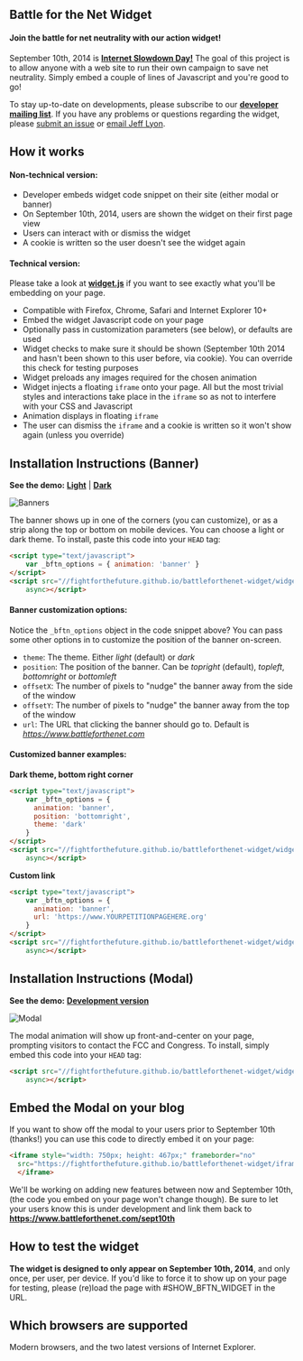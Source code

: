 Battle for the Net Widget
-------------------------
#### Join the battle for net neutrality with our action widget!

September 10th, 2014 is [**Internet Slowdown Day!**][1] The goal of this
project is to allow anyone with a web site to run their own campaign to save net
neutrality. Simply embed a couple of lines of Javascript and you're good to go!

To stay up-to-date on developments, please subscribe to our
[**developer mailing list**][1]. If you have any problems or questions regarding
the widget, please [submit an issue][4] or [email Jeff Lyon][5].


How it works
------------
#### Non-technical version:

* Developer embeds widget code snippet on their site (either modal or banner)
* On September 10th, 2014, users are shown the widget on their first page view
* Users can interact with or dismiss the widget
* A cookie is written so the user doesn't see the widget again

#### Technical version:
Please take a look at [**widget.js**][6] if you want to see exactly what you'll
be embedding on your page.

* Compatible with Firefox, Chrome, Safari and Internet Explorer 10+
* Embed the widget Javascript code on your page
* Optionally pass in customization parameters (see below), or defaults are used
* Widget checks to make sure it should be shown (September 10th 2014 and hasn't
  been shown to this user before, via cookie). You can override this check for
  testing purposes
* Widget preloads any images required for the chosen animation
* Widget injects a floating `iframe` onto your page. All but the most trivial
  styles and interactions take place in the `iframe` so as not to interfere with
  your CSS and Javascript
* Animation displays in floating `iframe`
* The user can dismiss the `iframe` and a cookie is written so it won't show
  again (unless you override)


Installation Instructions (Banner)
----------------------------------
**See the demo:** [**Light**][3] | [**Dark**][7]

![Banners](https://fightforthefuture.github.io/battleforthenet-widget/demos/banner.png)

The banner shows up in one of the corners (you can customize), or as a strip
along the top or bottom on mobile devices. You can choose a light or dark theme.
To install, paste this code into your `HEAD` tag:

```html
<script type="text/javascript">
    var _bftn_options = { animation: 'banner' }
</script>
<script src="//fightforthefuture.github.io/battleforthenet-widget/widget.min.js"
    async></script>
```

#### Banner customization options:

Notice the `_bftn_options` object in the code snippet above? You can pass some
other options in to customize the position of the banner on-screen.

* `theme`: The theme. Either _light_ (default) or _dark_
* `position`: The position of the banner. Can be _topright_ (default), _topleft_,
  _bottomright_ or _bottomleft_
* `offsetX`: The number of pixels to "nudge" the banner away from the side of
  the window
* `offsetY`: The number of pixels to "nudge" the banner away from the top of the
  window
* `url`: The URL that clicking the banner should go to. Default is
  _https://www.battleforthenet.com_

#### Customized banner examples:

**Dark theme, bottom right corner**
```html
<script type="text/javascript">
    var _bftn_options = {
      animation: 'banner',
      position: 'bottomright',
      theme: 'dark'
    }
</script>
<script src="//fightforthefuture.github.io/battleforthenet-widget/widget.min.js"
    async></script>
```

**Custom link**
```html
<script type="text/javascript">
    var _bftn_options = {
      animation: 'banner',
      url: 'https://www.YOURPETITIONPAGEHERE.org'
    }
</script>
<script src="//fightforthefuture.github.io/battleforthenet-widget/widget.min.js"
    async></script>
```


Installation Instructions (Modal)
---------------------------------
**See the demo:** [**Development version**][2]

![Modal](https://fightforthefuture.github.io/battleforthenet-widget/demos/modal.png)

The modal animation will show up front-and-center on your page, prompting
visitors to contact the FCC and Congress. To install, simply embed this code
into your `HEAD` tag:

```html
<script src="//fightforthefuture.github.io/battleforthenet-widget/widget.min.js"
    async></script>
```


Embed the Modal on your blog
----------------------------
If you want to show off the modal to your users prior to September 10th
(thanks!) you can use this code to directly embed it on your page:

```html
<iframe style="width: 750px; height: 467px;" frameborder="no"
  src="https://fightforthefuture.github.io/battleforthenet-widget/iframe/modal.html#EMBED">
  </iframe>
```

We'll be working on adding new features between now and September 10th, (the
code you embed on your page won't change though). Be sure to let your users
know this is under development and link them back to
**https://www.battleforthenet.com/sept10th**


How to test the widget
----------------------
**The widget is designed to only appear on September 10th, 2014**, and only
once, per user, per device. If you'd like to force it to show up on your page
for testing, please (re)load the page with #SHOW_BFTN_WIDGET in the URL.


Which browsers are supported
----------------------------
Modern browsers, and the two latest versions of Internet Explorer.


[1]: https://www.battleforthenet.com/sept10th
[2]: https://fightforthefuture.github.io/battleforthenet-widget/demos/modal.html
[3]: https://fightforthefuture.github.io/battleforthenet-widget/demos/banner.html
[4]: https://github.com/fightforthefuture/battleforthenet-widget/issues
[5]: mailto:jeff@fightforthefuture.org
[6]: https://github.com/fightforthefuture/battleforthenet-widget/blob/master/widget.js
[7]: https://fightforthefuture.github.io/battleforthenet-widget/demos/banner.dark.html
